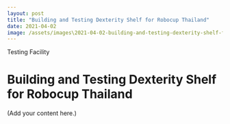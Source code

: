 ```yaml
---
layout: post
title: "Building and Testing Dexterity Shelf for Robocup Thailand"
date: 2021-04-02
image: /assets/images\2021-04-02-building-and-testing-dexterity-shelf-for-robocup-thailand/pic01.jpg
---
```


<span class="date">Testing Facility</span>

# Building and Testing Dexterity Shelf for Robocup Thailand

(Add your content here.)
